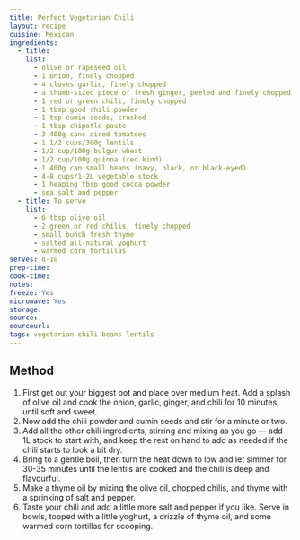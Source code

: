```yaml
---
title: Perfect Vegetarian Chili
layout: recipe
cuisine: Mexican
ingredients:
  - title: 
    list:
      - olive or rapeseed oil
      - 1 onion, finely chopped
      - 4 cloves garlic, finely chopped
      - a thumb-sized piece of fresh ginger, peeled and finely chopped
      - 1 red or green chili, finely chopped
      - 1 tbsp good chili powder
      - 1 tsp cumin seeds, crushed
      - 1 tbsp chipotle paste
      - 3 400g cans diced tomatoes
      - 1 1/2 cups/300g lentils
      - 1/2 cup/100g bulgur wheat
      - 1/2 cup/100g quinoa (red kind)
      - 1 400g can small beans (navy, black, or black-eyed)
      - 4-8 cups/1-2L vegetable stock
      - 1 heaping tbsp good cocoa powder
      - sea salt and pepper
  - title: To serve
    list:
      - 6 tbsp olive oil
      - 2 green or red chilis, finely chopped
      - small bunch fresh thyme
      - salted all-natural yoghurt
      - warmed corn tortillas
serves: 8-10
prep-time: 
cook-time: 
notes: 
freeze: Yes
microwave: Yes
storage: 
source: 
sourceurl: 
tags: vegetarian chili beans lentils
---
```


## Method
1. First get out your biggest pot and place over medium heat. Add a splash of olive oil and cook the onion, garlic, ginger, and chili for 10 minutes, until soft and sweet.
2. Now add the chili powder and cumin seeds and stir for a minute or two.
3. Add all the other chili ingredients, stirring and mixing as you go — add 1L stock to start with, and keep the rest on hand to add as needed if the chili starts to look a bit dry.
4. Bring to a gentle boil, then turn the heat down to low and let simmer for 30-35 minutes until the lentils are cooked and the chili is deep and flavourful.
5. Make a thyme oil by mixing the olive oil, chopped chilis, and thyme with a sprinking of salt and pepper.
6. Taste your chili and add a little more salt and pepper if you like. Serve in bowls, topped with a little yoghurt, a drizzle of thyme oil, and some warmed corn tortillas for scooping.